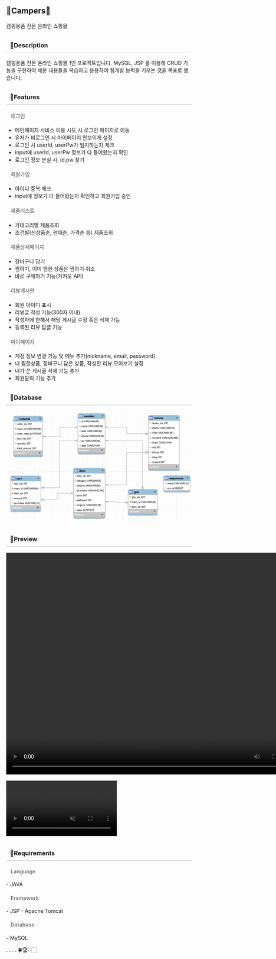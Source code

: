 

<h2>🌱Campers🌱</h2>
캠핑용품 전문 온라인 쇼핑몰
<!-- <hr/> -->

<h3 style="padding:10px; border-bottom: 1px solid rgb(195, 193, 193);">👏Description</h3>
<!-- <hr/> -->
캠핑용품 전문 온라인 쇼핑몰 1인 프로젝트입니다. MySQL, JSP 를 이용해 CRUD 기능을 구현하여 배운 내용들을 복습하고 응용하여 웹개발 능력을 키우는 것을 목표로 했습니다.

<h3 style="padding:10px; border-bottom: 1px solid rgb(195, 193, 193);">👟Features</h3>
<!-- <hr/> -->
  <h4 style="color:gray; margin-left: 12px;">로그인</h4>
    <ul>
      <li>메인페이지 서비스 이용 시도 시 로그인 페이지로 이동</li>
      <li>유저가 비로그인 시 마이페이지 안보이게 설정</li>
      <li>로그인 시 userId, userPw가 일치하는지 체크</li>
      <li>input에 userId, userPw 정보가 다 들어왔는지 확인</li>
      <li>로그인 정보 분실 시, id,pw 찾기</li>
    </ul>

  <h4 style="color:gray; margin-left: 12px;">회원가입</h4>
    <ul>
      <li>아이디 중복 체크</li>
      <li>input에 정보가 다 들어왔는지 확인하고 회원가입 승인</li>
    </ul>
  <h4 style="color:gray; margin-left: 12px;">제품리스트</h4>
    <ul>
      <li>카테고리별 제품조회</li>
      <li>조건별(신상품순, 판매순, 가격순 등) 제품조회</li>
      <!-- <li>페이지네이션 추가</li> -->
    </ul>
  <h4 style="color:gray; margin-left: 12px;">제품상세페이지</h4>
    <ul>
      <li>장바구니 담기</li>
      <li>찜하기, 이미 찜한 상품은 찜하기 취소</li>
      <li>바로 구매하기 기능(카카오 API)</li>
    </ul>
  <h4 style="color:gray; margin-left: 12px;">리뷰게시판</h4>
    <ul>
      <li>회원 아이디 표시</li>
      <li>리뷰글 작성 기능(300자 이내)</li>
      <li>작성자에 한해서 해당 게시글 수정 혹은 삭제 가능</li>
      <li>등록된 리뷰 답글 기능</li>
    </ul>
  <h4 style="color:gray; margin-left: 12px;">마이페이지</h4>
    <ul>
      <li>계정 정보 변경 기능 및 메뉴 추가(nickname, email, password)</li>
      <li>내 찜한상품, 장바구니 담은 상품, 작성한 리뷰 모아보기 설정</li>
      <li>내가 쓴 게시글 삭제 기능 추가</li>
      <li>회원탈퇴 기능 추가</li>
    </ul>

<h3 style="padding:10px; border-bottom: 1px solid rgb(195, 193, 193);">🧤Database</h3>
<img src="Campers/WebContent/img/campers_db.png" alt="DB">
<!-- <hr/> -->

<h3 style="padding:10px; border-bottom: 1px solid rgb(195, 193, 193);">🌿Preview</h3>
<!-- <hr/> -->
<!-- poster="Campers/WebContent/img/1.jpg" preload="auto" -->

<video width="800px" height="600px" src="Campers/WebContent/img/login&shop.mp4" controls></video>

<video muted autoplay loop >
  <source width="800px" height="600px" src="Campers/WebContent/img/login&shop.mp4" type="video/mp4">
  지원하지 않음
</video>

<!-- <video muted autoplay loop >
  <source src="Campers/WebContent/img/login&shop.mp4" type="video/mp4">
  지원하지 않음
</video> -->

<!-- <video autoplay controls loop poster="" preload="">
  <source src="Campers/WebContent/img/mypage.mp4" type="video/mp4">
</video> -->
<!-- <video autoplay controls loop muted poster="" preload="">
  <source src="Campers/WebContent/img/kakao_api.mp4" type="video/mp4">
</video>
<video autoplay controls loop muted poster="" preload="">
  <source src="Campers/WebContent/img/review.mp4" type="video/mp4">
</video> -->

<h3 style="padding:10px; border-bottom: 1px solid rgb(195, 193, 193);">👥Requirements</h3>
<!-- <hr/> -->
  <h4 style="color:gray; margin-left: 12px;">Language</h4>
    - JAVA

  <h4 style="color:gray; margin-left: 12px;">Framework</h4>
    - JSP
    - Apache Tomcat

  <h4 style="color:gray; margin-left: 12px;">Database</h4>
    - MySQL




.
.
.
.
  🍀🏆👉🏻
